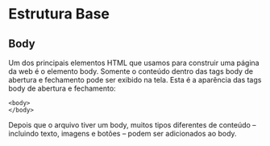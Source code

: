 # Estrutura Base

## Body

Um dos principais elementos HTML que usamos para construir uma página da web é o elemento body. Somente o conteúdo dentro das tags body de abertura e fechamento pode ser exibido na tela. Esta é a aparência das tags body de abertura e fechamento:

```
<body>
</body>
```

Depois que o arquivo tiver um body, muitos tipos diferentes de conteúdo – incluindo texto, imagens e botões – podem ser adicionados ao body.
